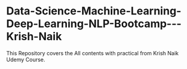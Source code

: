 # Data-Science-Machine-Learning-Deep-Learning-NLP-Bootcamp---Krish-Naik
This Repository covers the All contents with practical from Krish Naik Udemy Course.

